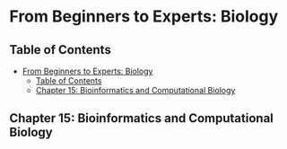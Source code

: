 # From Beginners to Experts: Biology
## Table of Contents
- [From Beginners to Experts: Biology](#from-beginners-to-experts-biology)
  - [Table of Contents](#table-of-contents)
  - [Chapter 15: Bioinformatics and Computational Biology](#chapter-15-bioinformatics-and-computational-biology)

## Chapter 15: Bioinformatics and Computational Biology